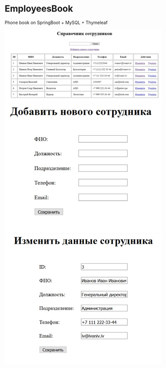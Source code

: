 # EmployeesBook
Phone book on SpringBoot + MySQL + Thymeleaf

![Иллюстрация к проекту](https://github.com/SDprog/EmployeesBook/raw/master/src/main/resources/images/main.jpg)
![Иллюстрация к проекту](https://github.com/SDprog/EmployeesBook/raw/master/src/main/resources/images/add.jpg)
![Иллюстрация к проекту](https://github.com/SDprog/EmployeesBook/raw/master/src/main/resources/images/edit.jpg)



